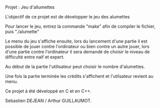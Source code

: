 Projet : Jeu d'allumettes

L'objectif de ce projet est de développer le jeu des alumettes

Pour lancer le jeu, entrez la commande "make" afin de compiler le fichier, puis "./alumette"



Le menu du jeu s'affiche ensuite, lors du lancement d'une partie il est possible de jouer contre l'ordinateur ou bien contre un autre jouer, lors d'une partie contre l'ordinateur il sera demandé de choisir le niveau de difficulté entre naif et expert.

Au début de la partie l'utilisateur peut choisir le nombre d'alumettes.

Une fois la partie terminée les crédits s'affichent et l'utilsateur revient au menu.


Ce projet à été développé en C et en C++.




Sebastien DEJEAN / Arthur GUILLAUMOT.